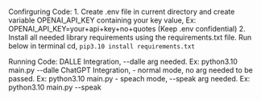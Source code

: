Confirguring Code:
    1. Create .env file in current directory and create variable OPENAI_API_KEY containing your key value,
        Ex: OPENAI_API_KEY=your+api+key+no+quotes
        (Keep .env confidential)
    2. Install all needed library requirements using the requirements.txt file.
       Run below in terminal cd,
        `pip3.10 install requirements.txt`

Running Code:
    DALLE Integration, --dalle arg needed.
        Ex: python3.10 main.py --dalle
    ChatGPT Integration,
        - normal mode, no arg needed to be passed.
            Ex: python3.10 main.py
        - speach mode, --speak arg needed.
            Ex: python3.10 main.py --speak